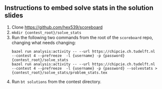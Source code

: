 ## Instructions to embed solve stats in the solution slides

1. Clone https://github.com/hex539/scoreboard 
2. `mkdir {contest_root}/solve_stats`
3. Run the following two commands from the root of the `scoreboard` repo, changing what needs changing:
   ```
   bazel run analysis:activity -- --url https://chipcie.ch.tudelft.nl --contest 4 --prefreeze  -l {username} -p {password} {contest_root}/solve_stats
   bazel run analysis:activity -- --url https://chipcie.ch.tudelft.nl --contest 4 --prefreeze  -l {username} -p {password} --solvestats > {contest_root}/solve_stats/problem_stats.tex
   ```
1. Run `bt solutions` from the contest directory.
